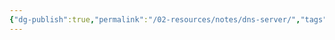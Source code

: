 ```yaml
---
{"dg-publish":true,"permalink":"/02-resources/notes/dns-server/","tags":["hardware","netzwerk","empty"],"noteIcon":"","updated":"2024-07-31T11:53:39.000+02:00"}
---
```



